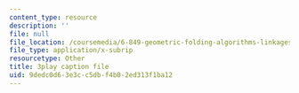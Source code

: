 ```yaml
---
content_type: resource
description: ''
file: null
file_location: /coursemedia/6-849-geometric-folding-algorithms-linkages-origami-polyhedra-fall-2012/9dedc0d63e3cc5dbf4b02ed313f1ba12_ShvQYLXCjos.srt
file_type: application/x-subrip
resourcetype: Other
title: 3play caption file
uid: 9dedc0d6-3e3c-c5db-f4b0-2ed313f1ba12
---
```

